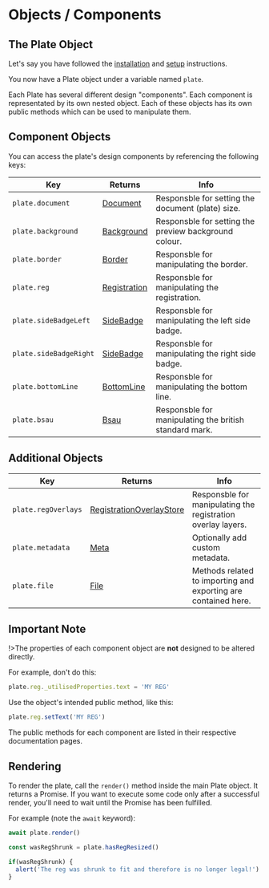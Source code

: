 # Objects / Components

## The Plate Object

Let's say you have followed the [installation](/installation.md) and [setup](/setup.md) instructions.

You now have a Plate object under a variable named `plate`.

Each Plate has several different design "components". Each component is representated by its own nested object. Each of these objects has its own public methods which can be used to manipulate them.

## Component Objects

You can access the plate's design components by referencing the following keys:

| Key | Returns | Info |
| --- | --- | --- |
| `plate.document` | [Document](/components/document.md) | Responsble for setting the document (plate) size. |
| `plate.background` | [Background](/components/background.md) | Responsble for setting the preview background colour. |
| `plate.border` | [Border](/components/border.md) | Responsble for manipulating the border. |
| `plate.reg` | [Registration](/components/registration.md) | Responsble for manipulating the registration. |
| `plate.sideBadgeLeft` | [SideBadge](/components/side-badge.md) | Responsble for manipulating the left side badge. |
| `plate.sideBadgeRight` | [SideBadge](/components/side-badge.md) | Responsble for manipulating the right side badge. |
| `plate.bottomLine` | [BottomLine](/components/bottom-line.md) | Responsble for manipulating the bottom line. |
| `plate.bsau` | [Bsau](/components/bsau.md) | Responsble for manipulating the british standard mark. |

## Additional Objects

| Key | Returns | Info |
| --- | --- | --- |
| `plate.regOverlays` | [RegistrationOverlayStore](/additional/registration-overlay-store.md) | Responsble for manipulating the registration overlay layers. |
| `plate.metadata` | [Meta](/additional/meta.md) | Optionally add custom metadata. |
| `plate.file` | [File](/additional/file.md) | Methods related to importing and exporting are contained here. |

## Important Note

!>The properties of each component object are **not** designed to be altered directly.

For example, don't do this:

```javascript
plate.reg._utilisedProperties.text = 'MY REG'
```

Use the object's intended public method, like this:

```javascript
plate.reg.setText('MY REG')
```

The public methods for each component are listed in their respective documentation pages.

## Rendering

To render the plate, call the `render()` method inside the main Plate object. It returns a Promise. If you want to execute some code only after a successful render, you'll need to wait until the Promise has been fulfilled.

For example (note the `await` keyword):

```javascript
await plate.render()

const wasRegShrunk = plate.hasRegResized()

if(wasRegShrunk) {
  alert('The reg was shrunk to fit and therefore is no longer legal!')
}
```